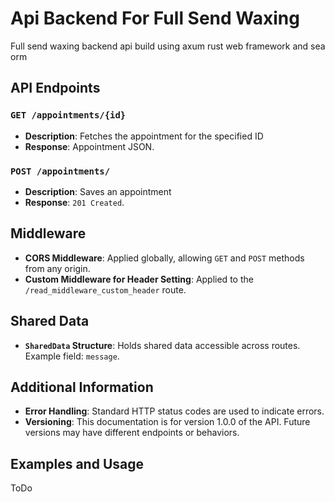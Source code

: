 # Api Backend For Full Send Waxing

Full send waxing backend api build using axum rust web framework and sea orm

## API Endpoints

### `GET /appointments/{id}`
- **Description**: Fetches the appointment for the specified ID
- **Response**: Appointment JSON.

### `POST /appointments/`
- **Description**: Saves an appointment 
- **Response**: `201 Created`.

## Middleware
- **CORS Middleware**: Applied globally, allowing `GET` and `POST` methods from any origin.
- **Custom Middleware for Header Setting**: Applied to the `/read_middleware_custom_header` route.

## Shared Data
- **`SharedData` Structure**: Holds shared data accessible across routes. Example field: `message`.

## Additional Information
- **Error Handling**: Standard HTTP status codes are used to indicate errors.
- **Versioning**: This documentation is for version 1.0.0 of the API. Future versions may have different endpoints or behaviors.

## Examples and Usage
ToDo
